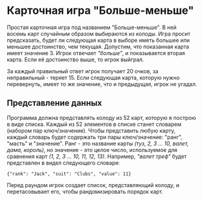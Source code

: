 # **Карточная игра "Больше-меньше"**

Простая карточная игра под названием "Больше-меньше". В ней восемь карт случайным образом выбираются из колоды. Игра просит предсказать, будет ли следующая карта в выборе иметь большее или меньшее достоинство, чем текущая. Допустим, что показанная карта имеет значение 3. Игрок отвечает *"больше"*, и показывается вторая карта. Если её достоинство выше, то игрок выйграл. 

За каждый правильный ответ игрок получает 20 очков, за неправильный - теряет 15. Если следующая карта, которую нужно перевернуть, имеет то же значение, что и предыдущая, игрок не угадал.

## **Представление данных**

Программа должна представлять колоду из 52 карт, которую я построю в виде списка. Каждый из 52 элементов в списке станет словарем (набором пар ключ/значение). Чтобы представить любую карту, каждый словарь будет содержать три пары ключ/значение: "ранг", "масть" и "значение". Ранг - это название карты *(туз, 2, 3 ... 10, валет, дама, король)*, но значение - это целое число, используемое для сравнения карт *(1, 2, 3 ... 10, 11, 12, 13)*. Например, *"валет треф"* будет представлен в видел следующего словаря:

    {"rank": "Jack", "suit": "Clubs", "value": 11}

Перед раундом игрок создает список, представляющий колоду, и перетасовывает его, чтобы рандомизировать порядок карт. 